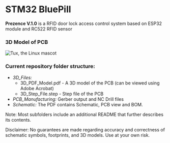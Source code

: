 # STM32 BluePill

**Prezence V.1.0** is a RFID door lock access control system based on ESP32 module and RC522 RFID sensor

### 3D Model of PCB

![Tux, the Linux mascot](https://i.imgur.com/EyFDKXj.png)

### Current repository folder structure:

- _3D_Files:_
  - 3D_PDF_Model.pdf - A 3D model of the PCB (can be viewed using Adobe Acrobat)
  - 3D_Step_File.step - Step file of the PCB
- _PCB_Manufacturing:_ Gerber output and NC Drill files
- _Schematic:_ The PDF contains Schematic, PCB view and BOM.

<p>Note: Most subfolders include an additional README that further describes its contents.</p>

<p>Disclaimer: No guarantees are made regarding accuracy and correctness of schematic symbols, footprints, and 3D models. Use at your own risk.</p>
